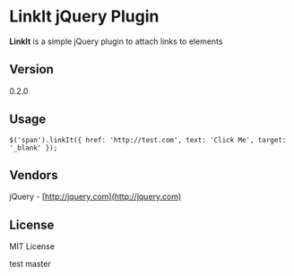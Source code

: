# LinkIt jQuery Plugin #

**LinkIt** is a simple jQuery plugin to attach links to elements

## Version ##
0.2.0

## Usage ##

    $('span').linkIt({ href: 'http://test.com', text: 'Click Me', target: '_blank' });

## Vendors  ##
jQuery - [http://jquery.com](http://jquery.com)

## License  ##
MIT License

test master